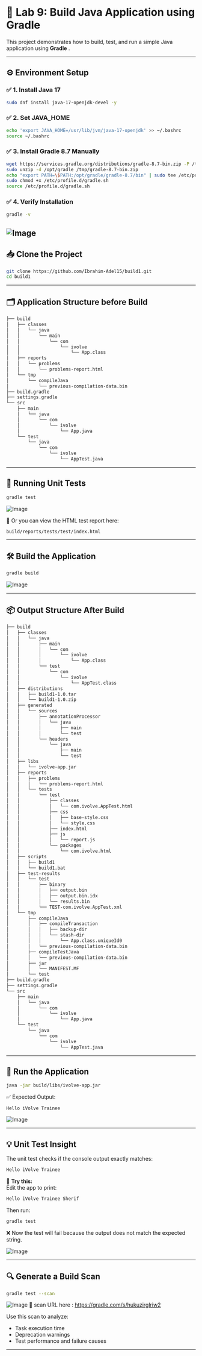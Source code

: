 # 🧪 Lab 9: Build Java Application using Gradle

This project demonstrates how to build, test, and run a simple Java application using **Gradle** .

---

## ⚙️ Environment Setup

### ✅ 1. Install Java 17
```bash
sudo dnf install java-17-openjdk-devel -y
```

### ✅ 2. Set JAVA_HOME
```bash
echo 'export JAVA_HOME=/usr/lib/jvm/java-17-openjdk' >> ~/.bashrc
source ~/.bashrc
```

### ✅ 3. Install Gradle 8.7 Manually
```bash
wget https://services.gradle.org/distributions/gradle-8.7-bin.zip -P /tmp
sudo unzip -d /opt/gradle /tmp/gradle-8.7-bin.zip
echo "export PATH=\$PATH:/opt/gradle/gradle-8.7/bin" | sudo tee /etc/profile.d/gradle.sh
sudo chmod +x /etc/profile.d/gradle.sh
source /etc/profile.d/gradle.sh
```

### ✅ 4. Verify Installation
```bash
gradle -v
```
![Image](https://github.com/user-attachments/assets/ee7cd74b-b3d1-4f8d-bfa8-28bae117d8a9)
---

## 📥 Clone the Project

```bash
git clone https://github.com/Ibrahim-Adel15/build1.git
cd build1
```

---

## 🗂️ Application Structure before Build

```bash
├── build
│   ├── classes
│   │   └── java
│   │       └── main
│   │           └── com
│   │               └── ivolve
│   │                   └── App.class
│   ├── reports
│   │   └── problems
│   │       └── problems-report.html
│   └── tmp
│       └── compileJava
│           └── previous-compilation-data.bin
├── build.gradle
├── settings.gradle
└── src
    ├── main
    │   └── java
    │       └── com
    │           └── ivolve
    │               └── App.java
    └── test
        └── java
            └── com
                └── ivolve
                    └── AppTest.java

```

---

## 🧪 Running Unit Tests

```bash
gradle test
```
![Image](https://github.com/user-attachments/assets/0cca9298-36a7-491b-9568-63bf083f13a3)

🧾 Or you can view the HTML test report here:
```
build/reports/tests/test/index.html
```


---

## 🛠 Build the Application

```bash
gradle build
```

![Image](https://github.com/user-attachments/assets/d6416679-fddb-4be4-90f0-30dcb38b420a)

---

## 📦 Output Structure After Build

```bash
├── build
│   ├── classes
│   │   └── java
│   │       ├── main
│   │       │   └── com
│   │       │       └── ivolve
│   │       │           └── App.class
│   │       └── test
│   │           └── com
│   │               └── ivolve
│   │                   └── AppTest.class
│   ├── distributions
│   │   ├── build1-1.0.tar
│   │   └── build1-1.0.zip
│   ├── generated
│   │   └── sources
│   │       ├── annotationProcessor
│   │       │   └── java
│   │       │       ├── main
│   │       │       └── test
│   │       └── headers
│   │           └── java
│   │               ├── main
│   │               └── test
│   ├── libs
│   │   └── ivolve-app.jar
│   ├── reports
│   │   ├── problems
│   │   │   └── problems-report.html
│   │   └── tests
│   │       └── test
│   │           ├── classes
│   │           │   └── com.ivolve.AppTest.html
│   │           ├── css
│   │           │   ├── base-style.css
│   │           │   └── style.css
│   │           ├── index.html
│   │           ├── js
│   │           │   └── report.js
│   │           └── packages
│   │               └── com.ivolve.html
│   ├── scripts
│   │   ├── build1
│   │   └── build1.bat
│   ├── test-results
│   │   └── test
│   │       ├── binary
│   │       │   ├── output.bin
│   │       │   ├── output.bin.idx
│   │       │   └── results.bin
│   │       └── TEST-com.ivolve.AppTest.xml
│   └── tmp
│       ├── compileJava
│       │   ├── compileTransaction
│       │   │   ├── backup-dir
│       │   │   └── stash-dir
│       │   │       └── App.class.uniqueId0
│       │   └── previous-compilation-data.bin
│       ├── compileTestJava
│       │   └── previous-compilation-data.bin
│       ├── jar
│       │   └── MANIFEST.MF
│       └── test
├── build.gradle
├── settings.gradle
└── src
    ├── main
    │   └── java
    │       └── com
    │           └── ivolve
    │               └── App.java
    └── test
        └── java
            └── com
                └── ivolve
                    └── AppTest.java
  ```

---

## 🚀 Run the Application

```bash
java -jar build/libs/ivolve-app.jar
```

✅ Expected Output:
```
Hello iVolve Trainee
```

![Image](https://github.com/user-attachments/assets/c79549a4-b4a8-4a12-a61c-c166d119d399)

---

## 💡 Unit Test Insight

The unit test checks if the console output exactly matches:
```java
Hello iVolve Trainee
```

🔁 **Try this:**  
Edit the app to print:
```java
Hello iVolve Trainee Sherif
```

Then run:
```bash
gradle test
```

❌ Now the test will fail because the output does not match the expected string.

![Image](https://github.com/user-attachments/assets/07b17abb-8110-4988-9583-28dd1f11f47d)

---

## 🔍 Generate a Build Scan

```bash
gradle test --scan
```
![Image](https://github.com/user-attachments/assets/d5be9767-cde3-450c-bc15-22187785d155)
🔗 scan URL here : https://gradle.com/s/hukuzirglriw2


Use this scan to analyze:
- Task execution time
- Deprecation warnings
- Test performance and failure causes

---
